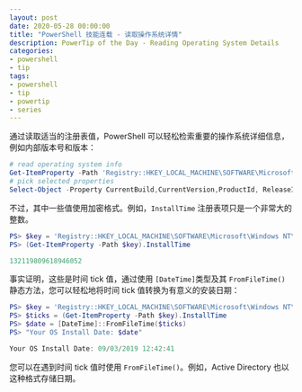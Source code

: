 ```yaml
---
layout: post
date: 2020-05-28 00:00:00
title: "PowerShell 技能连载 - 读取操作系统详情"
description: PowerTip of the Day - Reading Operating System Details
categories:
- powershell
- tip
tags:
- powershell
- tip
- powertip
- series
---
```

通过读取适当的注册表值，PowerShell 可以轻松检索重要的操作系统详细信息，例如内部版本号和版本：

```powershell
# read operating system info
Get-ItemProperty -Path 'Registry::HKEY_LOCAL_MACHINE\SOFTWARE\Microsoft\Windows NT\CurrentVersion' |
# pick selected properties
Select-Object -Property CurrentBuild,CurrentVersion,ProductId, ReleaseID, UBR
```

不过，其中一些值使用加密格式。例如，`InstallTime` 注册表项只是一个非常大的整数。

```powershell
PS> $key = 'Registry::HKEY_LOCAL_MACHINE\SOFTWARE\Microsoft\Windows NT\CurrentVersion'
PS> (Get-ItemProperty -Path $key).InstallTime

132119809618946052
```

事实证明，这些是时间 tick 值，通过使用 `[DateTime]`类型及其 `FromFileTime()` 静态方法，您可以轻松地将时间 tick 值转换为有意义的安装日期：

```powershell
PS> $key = 'Registry::HKEY_LOCAL_MACHINE\SOFTWARE\Microsoft\Windows NT\CurrentVersion'
PS> $ticks = (Get-ItemProperty -Path $key).InstallTime
PS> $date = [DateTime]::FromFileTime($ticks)
PS> "Your OS Install Date: $date"

Your OS Install Date: 09/03/2019 12:42:41
```

您可以在遇到时间 tick 值时使用 `FromFileTime()`。例如，Active Directory 也以这种格式存储日期。

<!--本文国际来源：[Reading Operating System Details](https://community.idera.com/database-tools/powershell/powertips/b/tips/posts/reading-operating-system-details)-->

